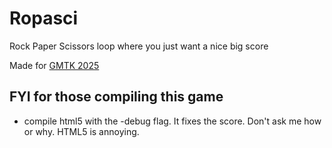 # Ropasci
Rock Paper Scissors loop where you just want a nice big score

Made for [GMTK 2025](https://itch.io/jam/gmtk-2025)

## FYI for those compiling this game
- compile html5 with the -debug flag. It fixes the score. Don't ask me how or why. HTML5 is annoying.